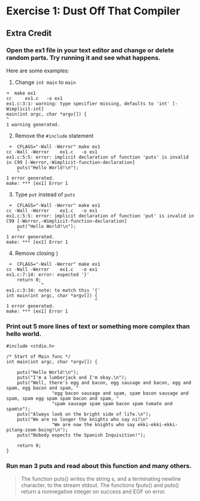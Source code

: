 # Exercise 1: Dust Off That Compiler
## Extra Credit
### Open the ex1 file in your text editor and change or delete random parts. Try running it and see what happens.
Here are some examples:

1. Change `int main` to `main`
```
➜  make ex1
cc     ex1.c   -o ex1
ex1.c:3:1: warning: type specifier missing, defaults to 'int' [-Wimplicit-int]
main(int argc, char *argv[]) {
^
1 warning generated.
```
2. Remove the `#include` statement
```
 ➜  CFLAGS="-Wall -Werror" make ex1
cc -Wall -Werror    ex1.c   -o ex1
ex1.c:5:5: error: implicit declaration of function 'puts' is invalid in C99 [-Werror,-Wimplicit-function-declaration]
    puts("Hello World!\n");
    ^
1 error generated.
make: *** [ex1] Error 1
```
3. Type `put` instead of `puts`
```
 ➜  CFLAGS="-Wall -Werror" make ex1
cc -Wall -Werror    ex1.c   -o ex1
ex1.c:5:5: error: implicit declaration of function 'put' is invalid in C99 [-Werror,-Wimplicit-function-declaration]
    put("Hello World!\n");
    ^
1 error generated.
make: *** [ex1] Error 1
```
4. Remove closing `}`
```
 ➜  CFLAGS="-Wall -Werror" make ex1
cc -Wall -Werror    ex1.c   -o ex1
ex1.c:7:14: error: expected '}'
    return 0;
             ^
ex1.c:3:34: note: to match this '{'
int main(int argc, char *argv[]) {
                                 ^
1 error generated.
make: *** [ex1] Error 1
```
### Print out 5 more lines of text or something more complex than hello world.
```
#include <stdio.h>

/* Start of Main func */
int main(int argc, char *argv[]) {

    puts("Hello World!\n");
    puts("I'm a lumberjack and I'm okay.\n");
    puts("Well, there's egg and bacon, egg sausage and bacon, egg and spam, egg bacon and spam, "
                 "egg bacon sausage and spam, spam bacon sausage and spam, spam egg spam spam bacon and spam, "
                 "spam sausage spam spam bacon spam tomato and spam\n");
    puts("Always look on the bright side of life.\n");
    puts("We are no longer the knights who say ni!\n"
                 "We are now the knights who say ekki-ekki-ekki-pitang-zoom-boing!\n");
    puts("Nobody expects the Spanish Inquisition!");

    return 0;
}
```
### Run man 3 puts and read about this function and many others.
> The function puts() writes the string s, and a terminating newline character, to the stream stdout.
The functions fputs() and puts() return a nonnegative integer on success and EOF on error.

